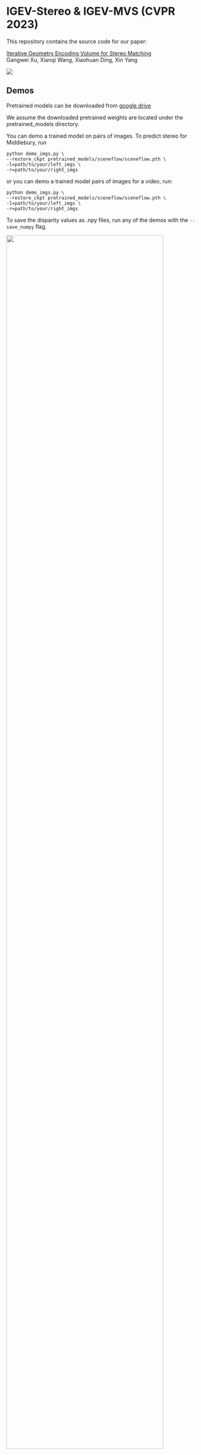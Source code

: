 # IGEV-Stereo & IGEV-MVS (CVPR 2023)

This repository contains the source code for our paper:

[Iterative Geometry Encoding Volume for Stereo Matching](https://arxiv.org/pdf/2303.06615.pdf)<br/>
Gangwei Xu, Xianqi Wang, Xiaohuan Ding, Xin Yang<br/>

<img src="IGEV-Stereo/IGEV-Stereo.png">

## Demos
Pretrained models can be downloaded from [google drive](https://drive.google.com/drive/folders/1SsMHRyN7808jDViMN1sKz1Nx-71JxUuz?usp=share_link)

We assume the downloaded pretrained weights are located under the pretrained_models directory.

You can demo a trained model on pairs of images. To predict stereo for Middlebury, run
```
python demo_imgs.py \
--restore_ckpt pretrained_models/sceneflow/sceneflow.pth \
-l=path/to/your/left_imgs \
-r=path/to/your/right_imgs
```
or you can demo a trained model pairs of images for a video, run:
```
python demo_imgs.py \
--restore_ckpt pretrained_models/sceneflow/sceneflow.pth \
-l=path/to/your/left_imgs \
-r=path/to/your/right_imgs
```

To save the disparity values as .npy files, run any of the demos with the ```--save_numpy``` flag.

<img src="IGEV-Stereo/demo-imgs.png" width="90%">

## Comparison with RAFT-Stereo

| Method | KITTI 2012 <br> (3-noc) | KITTI 2015 <br> (D1-all) | Memory (G) | Runtime (s) |
|:-:|:-:|:-:|:-:|:-:|
| RAFT-Stereo | 1.30 % | 1.82 % | 1.02 | 0.38 |
| IGEV-Stereo | 1.12 % | 1.59 % | 0.66 | 0.18 |


## Environment
* NVIDIA RTX 3090
* Python 3.8
* Pytorch 1.12

### Create a virtual environment and activate it.

```
conda create -n IGEV_Stereo python=3.8
conda activate IGEV_Stereo
```
### Dependencies

```
conda install pytorch torchvision torchaudio cudatoolkit=11.3 -c pytorch -c nvidia
pip install opencv-python
pip install scikit-image
pip install tensorboard
pip install matplotlib 
pip install tqdm
pip install timm==0.5.4
```

## Required Data
To evaluate/train IGEV-Stereo, you will need to download the required datasets. 
* [Scene Flow](https://lmb.informatik.uni-freiburg.de/resources/datasets/SceneFlowDatasets.en.html)
* [KITTI](http://www.cvlibs.net/datasets/kitti/eval_scene_flow.php?benchmark=stereo)
* [Middlebury](https://vision.middlebury.edu/stereo/submit3/)
* [ETH3D](https://www.eth3d.net/datasets#low-res-two-view-test-data)

By default `stereo_datasets.py` will search for the datasets in these locations. 

```
├── /data
    ├── sceneflow
        ├── frames_finalpass
        ├── disparity
    ├── KITTI
        ├── KITTI_2012
            ├── training
            ├── testing
            ├── vkitti
        ├── KITTI_2015
            ├── training
            ├── testing
            ├── vkitti
    ├── Middlebury
        ├── trainingH
        ├── trainingH_GT
    ├── ETH3D
        ├── two_view_training
        ├── two_view_training_gt
    ├── DTU_data
        ├── dtu_train
        ├── dtu_test
```

## Evaluation

To evaluate on Scene Flow or Middlebury or ETH3D, run

```Shell
python evaluate_stereo.py --restore_ckpt ./pretrained_models/sceneflow/sceneflow.pth --dataset sceneflow
```
or
```Shell
python evaluate_stereo.py --restore_ckpt ./pretrained_models/sceneflow/sceneflow.pth --dataset middlebury_H
```
or
```Shell
python evaluate_stereo.py --restore_ckpt ./pretrained_models/sceneflow/sceneflow.pth --dataset eth3d
```

## Training

To train on Scene Flow, run

```Shell
python train_stereo.py --logdir ./checkpoints/sceneflow
```

To train on KITTI, run
```Shell
python train_stereo.py --logdir ./checkpoints/kitti --restore_ckpt ./pretrained_models/sceneflow/sceneflow.pth --train_datasets kitti
```

## Submission

For submission to the KITTI benchmark, run
```Shell
python save_disp.py
```

## MVS training and evaluation

To train on DTU, run

```Shell
python train_mvs.py
```

To evaluate on DTU, run

```Shell
python evaluate_mvs.py
```

## Citation

If you find our work useful in your research, please consider citing our paper:

```bibtex
@inproceedings{xu2023iterative,
  title={Iterative Geometry Encoding Volume for Stereo Matching},
  author={Xu, Gangwei and Wang, Xianqi and Ding, Xiaohuan and Yang, Xin},
  booktitle={Proceedings of the IEEE/CVF Conference on Computer Vision and Pattern Recognition},
  pages={21919--21928},
  year={2023}
}
```


# Acknowledgements

This project is heavily based on [RAFT-Stereo](https://github.com/princeton-vl/RAFT-Stereo), we thank the original authors for their excellent work.

